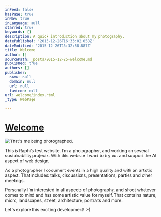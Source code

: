 ```yaml
---
inFeed: false
hasPage: true
inNav: true
inLanguage: null
starred: true
keywords: []
description: A quick introduction about my photography.
datePublished: '2015-12-26T16:33:02.058Z'
dateModified: '2015-12-26T16:32:58.887Z'
title: Welcome
author: []
sourcePath: _posts/2015-12-25-welcome.md
published: true
authors: []
publisher:
  name: null
  domain: null
  url: null
  favicon: null
url: welcome/index.html
_type: WebPage

---
```

# [**Welcome**][0]
![That's me being photographed.](https://s3-us-west-2.amazonaws.com/the-grid-img/p/56ec460b1794d8d9901761fd1de9d26833ab4782.jpg)

This is Raphi's test website. I'm a photographer, and working on several sustainability projects. With this website I want to try out and support the AI aspect of web design.

As a photographer I document events in a high quality and with an artistic aspect. That includes: talks, discussions, presentations, parties and other meetings.

Personally I'm interested in all aspects of photography, and shoot whatever comes to mind and has some artistic value for myself. That contains nature, micro, landscapes, street, architecture, portraits and more.

Let's explore this exciting development! :-)

[0]: null